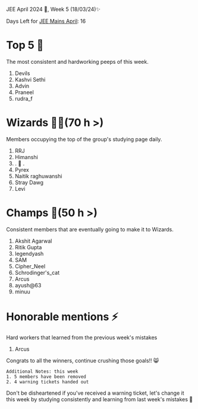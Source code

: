 JEE April 2024 🚀, Week 5 (18/03/24)✨

Days Left for [JEE Mains April](https://jee.is-probably.gay/): 16

# Top 5 👑
The most consistent and hardworking peeps of this week. 
1. Devils
2. Kashvi Sethi
3. Advin
4. Praneel
5. rudra_f

# Wizards 🧙‍♂️(70 h >)
Members occupying the top of the group's studying page daily. 
1. RRJ
2. Himanshi
3. . 🍁 .
4. Pyrex
5. Naitik raghuwanshi
6. Stray Dawg
7. Levi 

# Champs 🐐(50 h >)
Consistent members that are eventually going to make it to Wizards. 
1. Akshit Agarwal
2. Ritik Gupta
3. legendyash
4. SAM
5. Cipher_Neel
6. Schrodinger's_cat
7. Arcus
8. ayush@63
9. minuu
# Honorable mentions ⚡
Hard workers that learned from the previous week's mistakes 
1. Arcus

Congrats to all the winners, continue crushing those goals!! 😸

```
Additional Notes: this week
1. 5 members have been removed
2. 4 warning tickets handed out
```

Don't be disheartened if you've received a warning ticket, let's change it this week by studying consistently and learning from last week's mistakes 💪

